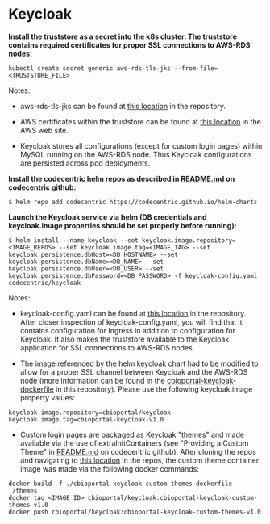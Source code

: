 # Keycloak

**Install the truststore as a secret into the k8s cluster.  The truststore contains required certificates for proper SSL connections to AWS-RDS nodes:**
```
kubectl create secret generic aws-rds-tls-jks --from-file=<TRUSTSTORE_FILE>
```
Notes:
* aws-rds-tls-jks can be found at [this location](./aws-rds-tls.jks) in the repository.

* AWS certificates within the truststore can be found at [this location](https://docs.aws.amazon.com/AmazonRDS/latest/UserGuide/UsingWithRDS.SSL.html) in the AWS web site.

* Keycloak stores all configurations (except for custom login pages) within MySQL running on the AWS-RDS node.  Thus Keycloak configurations are persisted across pod deployments.

**Install the codecentric helm repos as described in [README.md](https://github.com/codecentric/helm-charts) on codecentric github:**
```
$ helm repo add codecentric https://codecentric.github.io/helm-charts
```

**Launch the Keycloak service via helm (DB credentials and keycloak.image properties should be set properly before running):**
```
$ helm install --name keycloak --set keycloak.image.repository=<IMAGE_REPOS> --set keycloak.image.tag=<IMAGE_TAG> --set keycloak.persistence.dbHost=<DB_HOSTNAME> --set keycloak.persistence.dbName=<DB_NAME> --set keycloak.persistence.dbUser=<DB_USER> --set keycloak.persistence.dbPassword=<DB_PASSWORD> -f keycloak-config.yaml codecentric/keycloak
```
Notes:
* keycloak-config.yaml can be found at [this location](./keycloak-config.yaml) in the repository.  After closer inspection of keycloak-config.yaml, you will find that it contains configuration for Ingress in addition to configuration for Keycloak.  It also makes the truststore available to the Keycloak application for SSL connections to AWS-RDS nodes.

* The image referenced by the helm keycloak chart had to be modified to allow for a proper SSL channel between Keycloak and the AWS-RDS node (more information can be found in the [cbioportal-keycloak-dockerfile](./cbioportal-keycloak-dockerfile) in this repository).  Please use the following keycloak.image property values:
```
keycloak.image.repository=cbioportal/keycloak
keycloak.image.tag=cbioportal-keycloak-v1.0
```
* Custom login pages are packaged as Keycloak "themes" and made available via the use of extraInitContainers (see "Providing a Custom Theme" in [README.md](https://github.com/codecentric/helm-charts/tree/master/charts/keycloak) on codecentric github).  After cloning the repos and navigating to [this location](./) in the repos, the custom theme container image was made via the following docker commands:
```
docker build -f ./cbioportal-keycloak-custom-themes-dockerfile ./themes
docker tag <IMAGE_ID> cbioportal/keycloak:cbioportal-keycloak-custom-themes-v1.0
docker push cbioportal/keycloak:cbioportal-keycloak-custom-themes-v1.0 
```
